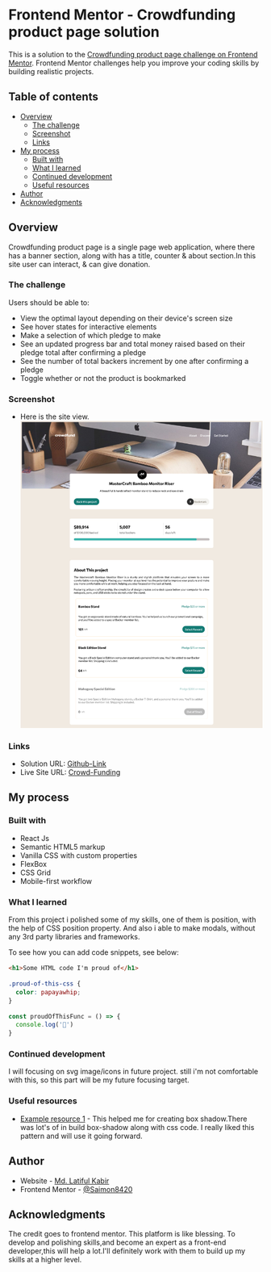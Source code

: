# Frontend Mentor - Crowdfunding product page solution

This is a solution to the [Crowdfunding product page challenge on Frontend Mentor](https://www.frontendmentor.io/challenges/crowdfunding-product-page-7uvcZe7ZR). Frontend Mentor challenges help you improve your coding skills by building realistic projects.

## Table of contents

- [Overview](#overview)
  - [The challenge](#the-challenge)
  - [Screenshot](#screenshot)
  - [Links](#links)
- [My process](#my-process)
  - [Built with](#built-with)
  - [What I learned](#what-i-learned)
  - [Continued development](#continued-development)
  - [Useful resources](#useful-resources)
- [Author](#author)
- [Acknowledgments](#acknowledgments)

## Overview
Crowdfunding product page is a single page web application, where there has a banner section, along with has a title, counter & about section.In this site user can interact, & can give donation.

### The challenge

Users should be able to:

- View the optimal layout depending on their device's screen size
- See hover states for interactive elements
- Make a selection of which pledge to make
- See an updated progress bar and total money raised based on their pledge total after confirming a pledge
- See the number of total backers increment by one after confirming a pledge
- Toggle whether or not the product is bookmarked

### Screenshot
- Here is the site view.
![](/src/assets/websiteView/CrowdFunding_SS.png)


### Links

- Solution URL: [Github-Link](https://your-solution-url.com)
- Live Site URL: [Crowd-Funding](https://guileless-kashata-7af0c1.netlify.app/)

## My process

### Built with

- React Js
- Semantic HTML5 markup
- Vanilla CSS with custom properties
- FlexBox
- CSS Grid
- Mobile-first workflow

### What I learned

From this project i polished some of my skills, one of them is position, with the help of CSS position property. And also i able to make modals, without any 3rd party libraries and frameworks.

To see how you can add code snippets, see below:

```html
<h1>Some HTML code I'm proud of</h1>
```
```css
.proud-of-this-css {
  color: papayawhip;
}
```
```js
const proudOfThisFunc = () => {
  console.log('🎉')
}
```

### Continued development

I will focusing on svg image/icons in future project. still i'm not comfortable with this, so this part will be my future focusing target.

### Useful resources

- [Example resource 1](https://getcssscan.com/css-box-shadow-examples) - This helped me for creating box shadow.There was lot's of in build box-shadow along with css code. I really liked this pattern and will use it going forward.

## Author

- Website - [Md. Latiful Kabir](https://darling-pithivier-cad7d7.netlify.app/)
- Frontend Mentor - [@Saimon8420](https://www.frontendmentor.io/profile/Saimon8420)

## Acknowledgments

The credit goes to frontend mentor. This platform is like blessing. To develop and polishing skills,and become an expert as a front-end developer,this will help a lot.I'll definitely work with them to build up my skills at a higher level.

